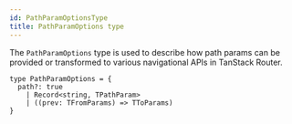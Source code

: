 ```yaml
---
id: PathParamOptionsType
title: PathParamOptions type
---
```


The `PathParamOptions` type is used to describe how path params can be provided or transformed to various navigational APIs in TanStack Router.

```tsx
type PathParamOptions = {
  path?: true
    | Record<string, TPathParam>
    | ((prev: TFromParams) => TToParams)
}
```
